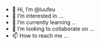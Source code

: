 - 👋 Hi, I’m @luufeu
- 👀 I’m interested in ...
- 🌱 I’m currently learning ...
- 💞️ I’m looking to collaborate on ...
- 📫 How to reach me ...

<!---
luufeu/luufeu is a ✨ special ✨ repository because its `README.md` (this file) appears on your GitHub profile.
You can click the Preview link to take a look at your changes.
--->
